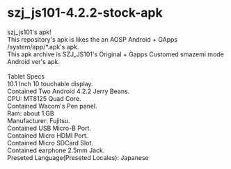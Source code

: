 # szj_js101-4.2.2-stock-apk
szj_js101's apk!<br>
This repository's apk is likes the an AOSP Android + GApps /system/app/*.apk's apk.<br>
This apk archive is SZJ_JS101's Original + Gapps Customed smazemi mode Android ver's apk.<br>
<br>
Tablet Specs<br>
10.1 Inch 10 touchable display.<br>
Contained Two Android 4.2.2 Jerry Beans.<br>
CPU: MT8125 Quad Core.<br>
Contained Wacom's Pen panel.<br>
Ram: about 1.GB<br>
Manufacturer: Fujitsu.<br>
Contained USB Micro-B Port.<br>
Contained Micro HDMI Port.<br>
Contained Micro SDCard Slot.<br>
Contained earphone 2.5mm Jack.<br>
Preseted Language(Preseted Locales): Japanese<br>

